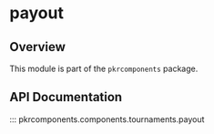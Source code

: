 # payout

## Overview

This module is part of the `pkrcomponents` package.

## API Documentation

::: pkrcomponents.components.tournaments.payout
